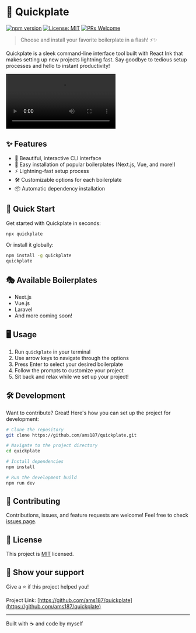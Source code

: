 # 🚀 Quickplate

[![npm version](https://img.shields.io/npm/v/quickplate.svg)](https://www.npmjs.com/package/quickplate)
[![License: MIT](https://img.shields.io/badge/License-MIT-yellow.svg)](https://opensource.org/licenses/MIT)
[![PRs Welcome](https://img.shields.io/badge/PRs-welcome-brightgreen.svg?style=flat-square)](http://makeapullrequest.com)

> Choose and install your favorite boilerplate in a flash! ⚡️✨

Quickplate is a sleek command-line interface tool built with React Ink that makes setting up new projects lightning fast. Say goodbye to tedious setup processes and hello to instant productivity!

![Quickplate Demo](./assets/quickplate_demo.mp4)

## ✨ Features

- 🎨 Beautiful, interactive CLI interface
- 🔧 Easy installation of popular boilerplates (Next.js, Vue, and more!)
- ⚡ Lightning-fast setup process
- 🛠 Customizable options for each boilerplate
- 📦 Automatic dependency installation

## 🚀 Quick Start

Get started with Quickplate in seconds:

```bash
npx quickplate
```

Or install it globally:

```bash
npm install -g quickplate
quickplate
```

## 🎭 Available Boilerplates

- Next.js
- Vue.js
- Laravel
- And more coming soon!

## 🖥 Usage

1. Run `quickplate` in your terminal
2. Use arrow keys to navigate through the options
3. Press Enter to select your desired boilerplate
4. Follow the prompts to customize your project
5. Sit back and relax while we set up your project!

## 🛠 Development

Want to contribute? Great! Here's how you can set up the project for development:

```bash
# Clone the repository
git clone https://github.com/ams187/quickplate.git

# Navigate to the project directory
cd quickplate

# Install dependencies
npm install

# Run the development build
npm run dev
```

## 🤝 Contributing

Contributions, issues, and feature requests are welcome! Feel free to check [issues page](https://github.com/ams187/quickplate/issues).

## 📜 License

This project is [MIT](https://opensource.org/licenses/MIT) licensed.

## 💖 Show your support

Give a ⭐️ if this project helped you!

Project Link: [https://github.com/ams187/quickplate](https://github.com/ams187/quickplate)

---

Built with ☕ and code by myself

